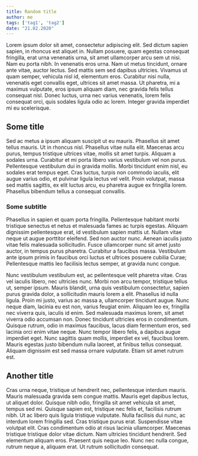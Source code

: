 ```yaml
---
title: Random title
author: me
tags: ['tag1', 'tag2']
date: "21.02.2020"
---
```


Lorem ipsum dolor sit amet, consectetur adipiscing elit. Sed dictum sapien sapien, in rhoncus est aliquet in. Nullam posuere, quam egestas consequat fringilla, erat urna venenatis urna, sit amet ullamcorper arcu sem ut nisi. Nam eu porta nibh. In venenatis eros urna. Nam ut metus tincidunt, ornare ante vitae, auctor lectus. Sed mattis sem sed dapibus ultricies. Vivamus ut quam semper, vehicula nisl id, elementum eros. Curabitur nisi nulla, venenatis eget convallis eget, ultrices sit amet massa. Ut pharetra, mi a maximus vulputate, eros ipsum aliquam diam, nec gravida felis tellus consequat nisl. Donec luctus, urna nec varius venenatis, lorem felis consequat orci, quis sodales ligula odio ac lorem. Integer gravida imperdiet mi eu scelerisque.

## Some title

Sed ac metus a ipsum aliquam suscipit ut eu mauris. Phasellus sit amet tellus mauris. Ut in rhoncus nisl. Phasellus vitae nulla elit. Maecenas arcu purus, tempus tristique ultrices vitae, mollis sit amet turpis. Aliquam a sodales urna. Curabitur et mi porta libero varius vestibulum vel non purus. Pellentesque vestibulum dui in gravida mollis. Morbi tincidunt enim nisl, eu sodales erat tempus eget. Cras luctus, turpis non commodo iaculis, elit augue varius odio, et pulvinar ligula lectus vel velit. Proin volutpat, massa sed mattis sagittis, ex elit luctus arcu, eu pharetra augue ex fringilla lorem. Phasellus bibendum tellus a consequat convallis.

### Some subtitle

Phasellus in sapien et quam porta fringilla. Pellentesque habitant morbi tristique senectus et netus et malesuada fames ac turpis egestas. Aliquam dignissim pellentesque erat, id vestibulum sapien mattis ut. Nullam vitae neque ut augue porttitor eleifend. Sed non auctor nunc. Aenean iaculis justo vitae felis malesuada sollicitudin. Fusce ullamcorper nunc sit amet justo auctor, in tempus purus pharetra. Curabitur a faucibus massa. Vestibulum ante ipsum primis in faucibus orci luctus et ultrices posuere cubilia Curae; Pellentesque mattis leo facilisis lectus semper, at gravida nunc congue.

Nunc vestibulum vestibulum est, ac pellentesque velit pharetra vitae. Cras vel iaculis libero, nec ultricies nunc. Morbi non arcu tempor, tristique tellus ut, semper ipsum. Mauris blandit, urna quis vestibulum consectetur, sapien purus gravida dolor, a sollicitudin mauris lorem a elit. Phasellus id nulla ligula. Proin mi justo, varius ac massa a, ullamcorper tincidunt augue. Nunc neque diam, lacinia eu est non, varius feugiat enim. Aliquam leo ex, fringilla nec viverra quis, iaculis id enim. Sed malesuada maximus lorem, sit amet viverra odio accumsan non. Donec tincidunt ultricies eros in condimentum. Quisque rutrum, odio in maximus faucibus, lacus diam fermentum eros, sed lacinia orci enim vitae neque. Nunc tempor libero felis, a dapibus augue imperdiet eget. Nunc sagittis quam mollis, imperdiet ex vel, faucibus lorem. Mauris egestas justo bibendum nulla laoreet, at finibus tellus consequat. Aliquam dignissim est sed massa ornare vulputate. Etiam sit amet rutrum est.

## Another title

Cras urna neque, tristique ut hendrerit nec, pellentesque interdum mauris. Mauris malesuada gravida sem congue mattis. Mauris eget dapibus lectus, ut aliquet dolor. Quisque nibh odio, fringilla sit amet vehicula sit amet, tempus sed mi. Quisque sapien est, tristique nec felis et, facilisis rutrum nibh. Ut ac libero quis ligula tristique vulputate. Nulla facilisis dui nunc, ac interdum lorem fringilla sed. Cras tristique purus erat. Suspendisse vitae volutpat elit. Cras condimentum odio at risus lacinia ullamcorper. Maecenas tristique tristique dolor vitae dictum. Nam ultricies tincidunt hendrerit. Sed elementum aliquam eros. Praesent quis neque leo. Nunc nec nulla congue, rutrum neque a, aliquam erat. Ut rutrum sollicitudin consequat. 